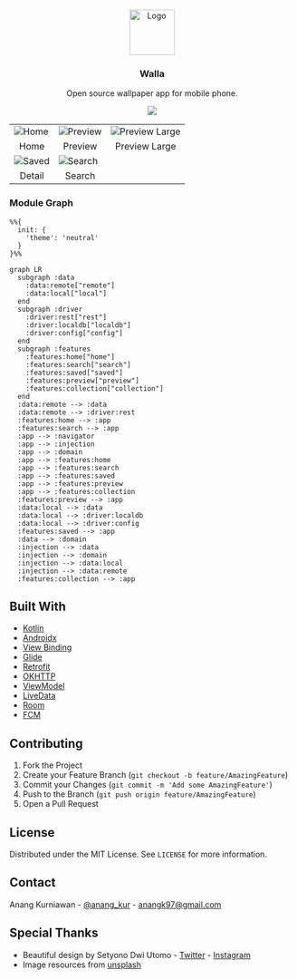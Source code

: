 <!--
*** Thanks for checking out this README Template. If you have a suggestion that would
*** make this better, please fork the repo and create a pull request or simply open
*** an issue with the tag "enhancement".
*** Thanks again! Now go create something AMAZING! :D
-->





<!-- PROJECT SHIELDS -->
<!--
*** I'm using markdown "reference style" links for readability.
*** Reference links are enclosed in brackets [ ] instead of parentheses ( ).
*** See the bottom of this document for the declaration of the reference variables
*** for contributors-url, forks-url, etc. This is an optional, concise syntax you may use.
*** https://www.markdownguide.org/basic-syntax/#reference-style-links
-->

<!-- PROJECT LOGO -->
<br />
<p align="center">
  <a href="https://github.com/othneildrew/Best-README-Template">
    <img src="app/src/main/res/drawable/ic_icon_512.png" alt="Logo" width="80" height="80">
  </a>
  <h3 align="center">Walla</h3>

  <p align="center">
    Open source wallpaper app for mobile phone.
  </p>

  <p align="center">
    <a href="https://play.google.com/store/apps/details?id=com.anangkur.wallpaper">
      <img src="https://img.shields.io/endpoint?color=green&logo=google-play&logoColor=green&url=https%3A%2F%2Fplayshields.herokuapp.com%2Fplay%3Fi%3Dcom.anangkur.wallpaper%26l%3DPlayStore%26m%3D%24version">
    </a>
  </p>
</p>

<p align="center">
    <table>
      <tr>
        <td><img src="images/home.png" alt="Home"></td>
        <td><img src="images/preview.png" alt="Preview"></td>
        <td><img src="images/preview-large.png" alt="Preview Large"></td>
      </tr>
      <tr>
        <td align="center">Home</td>
        <td align="center">Preview</td>
        <td align="center">Preview Large</td>
      </tr>
      <tr>
        <td><img src="images/saved.png" alt="Saved"></td>
        <td><img src="images/search.png" alt="Search"></td>
      </tr>
      <tr>
        <td align="center">Detail</td>
        <td align="center">Search</td>
      </tr>
    </table>
</p>

### Module Graph

```mermaid
%%{
  init: {
    'theme': 'neutral'
  }
}%%

graph LR
  subgraph :data
    :data:remote["remote"]
    :data:local["local"]
  end
  subgraph :driver
    :driver:rest["rest"]
    :driver:localdb["localdb"]
    :driver:config["config"]
  end
  subgraph :features
    :features:home["home"]
    :features:search["search"]
    :features:saved["saved"]
    :features:preview["preview"]
    :features:collection["collection"]
  end
  :data:remote --> :data
  :data:remote --> :driver:rest
  :features:home --> :app
  :features:search --> :app
  :app --> :navigator
  :app --> :injection
  :app --> :domain
  :app --> :features:home
  :app --> :features:search
  :app --> :features:saved
  :app --> :features:preview
  :app --> :features:collection
  :features:preview --> :app
  :data:local --> :data
  :data:local --> :driver:localdb
  :data:local --> :driver:config
  :features:saved --> :app
  :data --> :domain
  :injection --> :data
  :injection --> :domain
  :injection --> :data:local
  :injection --> :data:remote
  :features:collection --> :app
```
## Built With
* [Kotlin](https://kotlinlang.org/)
* [Androidx](https://developer.android.com/jetpack/androidx)
* [View Binding](https://developer.android.com/topic/libraries/view-binding)
* [Glide](https://github.com/bumptech/glide)
* [Retrofit](https://github.com/square/retrofit)
* [OKHTTP](https://github.com/square/okhttp)
* [ViewModel](https://developer.android.com/topic/libraries/architecture/viewmodel)
* [LiveData](https://developer.android.com/topic/libraries/architecture/livedata)
* [Room](https://developer.android.com/jetpack/androidx/releases/room)
* [FCM](https://firebase.google.com/docs/cloud-messaging)

<!-- CONTRIBUTING -->
## Contributing

1. Fork the Project
2. Create your Feature Branch (`git checkout -b feature/AmazingFeature`)
3. Commit your Changes (`git commit -m 'Add some AmazingFeature'`)
4. Push to the Branch (`git push origin feature/AmazingFeature`)
5. Open a Pull Request



<!-- LICENSE -->
## License

Distributed under the MIT License. See `LICENSE` for more information.



<!-- CONTACT -->
## Contact

Anang Kurniawan - [@anang_kur](https://twitter.com/anang_kur) - anangk97@gmail.com

## Special Thanks
* Beautiful design by Setyono Dwi Utomo - [Twitter](https://twitter.com/setyonodwi) - [Instagram](https://instagram.com/setyonodwi)
* Image resources from [unsplash](https://unsplash.com/)

<!-- MARKDOWN LINKS & IMAGES -->
<!-- https://www.markdownguide.org/basic-syntax/#reference-style-links -->
[contributors-shield]: https://img.shields.io/github/contributors/othneildrew/Best-README-Template.svg?style=flat-square
[contributors-url]: https://github.com/othneildrew/Best-README-Template/graphs/contributors
[forks-shield]: https://img.shields.io/github/forks/othneildrew/Best-README-Template.svg?style=flat-square
[forks-url]: https://github.com/othneildrew/Best-README-Template/network/members
[stars-shield]: https://img.shields.io/github/stars/othneildrew/Best-README-Template.svg?style=flat-square
[stars-url]: https://github.com/othneildrew/Best-README-Template/stargazers
[issues-shield]: https://img.shields.io/github/issues/othneildrew/Best-README-Template.svg?style=flat-square
[issues-url]: https://github.com/othneildrew/Best-README-Template/issues
[license-shield]: https://img.shields.io/github/license/othneildrew/Best-README-Template.svg?style=flat-square
[license-url]: https://github.com/othneildrew/Best-README-Template/blob/master/LICENSE.txt
[linkedin-shield]: https://img.shields.io/badge/-LinkedIn-black.svg?style=flat-square&logo=linkedin&colorB=555
[linkedin-url]: https://linkedin.com/in/othneildrew